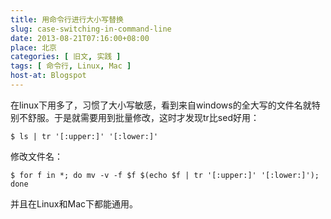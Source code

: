 ```yaml
---
title: 用命令行进行大小写替换
slug: case-switching-in-command-line
date: 2013-08-21T07:16:00+08:00
place: 北京
categories: [ 旧文, 实践 ]
tags: [ 命令行, Linux, Mac ]
host-at: Blogspot
---
```

在linux下用多了，习惯了大小写敏感，看到来自windows的全大写的文件名就特别不舒服。于是就需要用到批量修改，这时才发现tr比sed好用：

    $ ls | tr '[:upper:]' '[:lower:]'

修改文件名：

    $ for f in *; do mv -v -f $f $(echo $f | tr '[:upper:]' '[:lower:]'); done

并且在Linux和Mac下都能通用。
